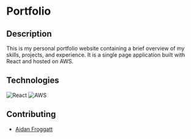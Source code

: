 # Portfolio

## Description
This is my personal portfolio website containing a brief overview of my skills, projects, and experience. It is a single page application built with React and hosted on AWS.

## Technologies
![React](https://img.shields.io/badge/-React-000000?style=flat&logo=React)
![AWS](https://img.shields.io/badge/-AWS-000000?style=flat&logo=Amazon-AWS)

## Contributing

- [Aidan Froggatt](https://github.com/aidanfroggatt)
